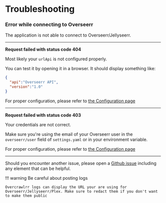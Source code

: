 # Troubleshooting

### Error while connecting to Overseerr

The application is not able to connect to Overseerr/Jellyseerr.

---

**Request failed with status code 404**

Most likely your `urlApi` is not configured properly.

You can test it by opening it in a browser. It should display something like:

```json
{
  "api":"Overseerr API",
  "version":"1.0"
}
```

For proper configuration, please refer to [the Configuration page](configuration.md)

---

**Request failed with status code 403**

Your credentials are not correct.

Make sure you're using the email of your Overseerr user in the `overseerr/user` field of `settings.yaml` or in your environment variable.

For proper configuration, please refer to [the Configuration page](configuration.md)

---

Should you encounter another issue, please open a [Github issue](https://github.com/psyko-gh/overcrawlrr/issues) including any element that can be helpful.

!!! warning Be careful about posting logs

    Overcrawlrr logs can display the URL your are using for Overseerr/Jellyseerr/Plex. Make sure to redact them if you don't want to make them public
